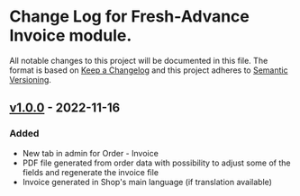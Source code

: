# Change Log for Fresh-Advance Invoice module.

All notable changes to this project will be documented in this file.
The format is based on [Keep a Changelog](http://keepachangelog.com/)
and this project adheres to [Semantic Versioning](http://semver.org/).

## [v1.0.0] - 2022-11-16

### Added
- New tab in admin for Order - Invoice
- PDF file generated from order data with possibility to adjust some of the fields and regenerate the invoice file
- Invoice generated in Shop's main language (if translation available)

[v1.0.0]: https://github.com/Fresh-Advance/Invoice/compare/6e6618ba66...v1.0.0